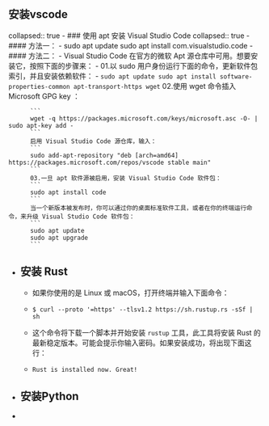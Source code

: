## 安装vscode
collapsed:: true
	- ### 使用 apt 安装 Visual Studio Code
	  collapsed:: true
		- #### 方法一：
			- sudo apt update
			  sudo apt install com.visualstudio.code
		- #### 方法二：
		- Visual Studio Code 在官方的微软 Apt 源仓库中可用。想要安装它，按照下面的步骤来：
		- 01.以 sudo 用户身份运行下面的命令，更新软件包索引，并且安装依赖软件：
		- ```
		  sudo apt update
		  sudo apt install software-properties-common apt-transport-https wget
		  ```
		  02.使用 wget 命令插入 Microsoft GPG key ：
		  
		  ```
		  wget -q https://packages.microsoft.com/keys/microsoft.asc -O- | sudo apt-key add -
		  ```
		  启用 Visual Studio Code 源仓库，输入：
		  ```
		  sudo add-apt-repository "deb [arch=amd64] https://packages.microsoft.com/repos/vscode stable main"
		  ```
		  03.一旦 apt 软件源被启用，安装 Visual Studio Code 软件包：
		  ```
		  sudo apt install code
		  ```
		  当一个新版本被发布时，你可以通过你的桌面标准软件工具，或者在你的终端运行命令，来升级 Visual Studio Code 软件包：
		  ```
		  sudo apt update
		  sudo apt upgrade
		  ```
- ## 安装 Rust
	- 如果你使用的是 Linux 或 macOS，打开终端并输入下面命令：
	- ```
	  $ curl --proto '=https' --tlsv1.2 https://sh.rustup.rs -sSf | sh
	  ```
	- 这个命令将下载一个脚本并开始安装 `rustup` 工具，此工具将安装 Rust 的最新稳定版本。可能会提示你输入密码。如果安装成功，将出现下面这行：
	- ```
	  Rust is installed now. Great!
	  ```
- ## 安装Python
-